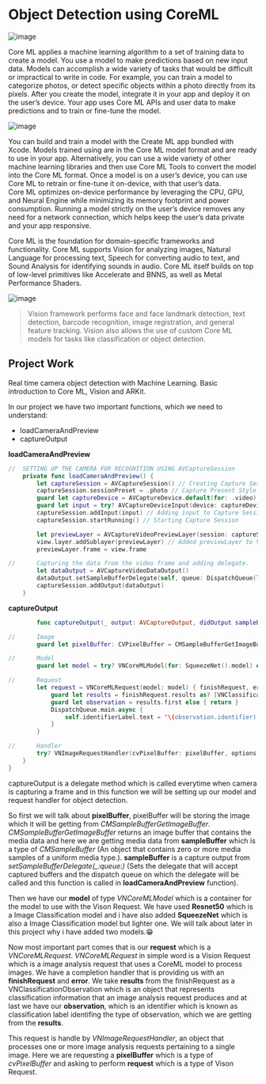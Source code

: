 # Object Detection using CoreML
![image](https://user-images.githubusercontent.com/63160825/215057345-34a5a6a5-b3ea-451d-bbbd-7ddc859dc9fc.png)

Core ML applies a machine learning algorithm to a set of training data to create a model. You use a model to make predictions based on new input data. Models can accomplish a wide variety of tasks that would be difficult or impractical to write in code. For example, you can train a model to categorize photos, or detect specific objects within a photo directly from its pixels.
                                                                          After you create the model, integrate it in your app and deploy it on the user’s device. Your app uses Core ML APIs and user data to make predictions and to train or fine-tune the model.

![image](https://user-images.githubusercontent.com/63160825/215057785-94f6d5fa-08b1-4c9f-a8c8-8c3eb1c97420.png)

You can build and train a model with the Create ML app bundled with Xcode. Models trained using are in the Core ML model format and are ready to use in your app. Alternatively, you can use a wide variety of other machine learning libraries and then use Core ML Tools to convert the model into the Core ML format. Once a model is on a user’s device, you can use Core ML to retrain or fine-tune it on-device, with that user’s data.  
                                                                                                                            Core ML optimizes on-device performance by leveraging the CPU, GPU, and Neural Engine while minimizing its memory footprint and power consumption. Running a model strictly on the user’s device removes any need for a network connection, which helps keep the user’s data private and your app responsive.

Core ML is the foundation for domain-specific frameworks and functionality. Core ML supports Vision for analyzing images, Natural Language for processing text, Speech for converting audio to text, and Sound Analysis for identifying sounds in audio. Core ML itself builds on top of low-level primitives like Accelerate and BNNS, as well as Metal Performance Shaders.

![image](https://user-images.githubusercontent.com/63160825/215057612-e69a36f6-137f-41f4-8a01-9e033f47787a.png)

> Vision framework performs face and face landmark detection, text detection, barcode recognition, image registration, and general feature tracking. Vision also allows the use of custom Core ML models for tasks like classification or object detection.

## Project Work
Real time camera object detection with Machine Learning. Basic introduction to Core ML, Vision and ARKit.

In our project we have two important functions, which we need to understand:
+ loadCameraAndPreview
+ captureOutput

**loadCameraAndPreview**

```swift
//  SETTING UP THE CAMERA FOR RECOGNITION USING AVCaptureSession
    private func loadCameraAndPreview() {
        let captureSession = AVCaptureSession() // Creating Capture Session
        captureSession.sessionPreset = .photo // Capture Present Style
        guard let captureDevice = AVCaptureDevice.default(for: .video) else { return } // Capture Device location is given to back camera
        guard let input = try? AVCaptureDeviceInput(device: captureDevice) else { return } // Setting up the Capture device input from the device
        captureSession.addInput(input) // Adding input to Capture Session
        captureSession.startRunning() // Starting Capture Session

        let previewLayer = AVCaptureVideoPreviewLayer(session: captureSession) // Addedd the Capture Session to preview layer
        view.layer.addSublayer(previewLayer) // Added previewLayer to View for displaying on the screen + Frame
        previewLayer.frame = view.frame

//      Capturing the data from the video frame and adding delegate.
        let dataOutput = AVCaptureVideoDataOutput()
        dataOutput.setSampleBufferDelegate(self, queue: DispatchQueue(label: "videoQueue"))
        captureSession.addOutput(dataOutput)
    }
```

**captureOutput**

```swift
        func captureOutput(_ output: AVCaptureOutput, didOutput sampleBuffer: CMSampleBuffer, from connection: AVCaptureConnection) {

//      Image
        guard let pixelBuffer: CVPixelBuffer = CMSampleBufferGetImageBuffer(sampleBuffer) else { return }

//      Model
        guard let model = try? VNCoreMLModel(for: SqueezeNet().model) else { return }

//      Request
        let request = VNCoreMLRequest(model: model) { finishRequest, error in
            guard let results = finishRequest.results as? [VNClassificationObservation] else { return }
            guard let observation = results.first else { return }
            DispatchQueue.main.async {
                self.identifierLabel.text = "\(observation.identifier) \(observation.confidence * 100)"
            }
        }

//      Handler
        try? VNImageRequestHandler(cvPixelBuffer: pixelBuffer, options: [:]).perform([request])
    }
}
```

captureOutput is a delegate method which is called everytime when camera is capturing a frame and in this function we will be setting up our model and request handler for object detection.

So first we will talk about **pixelBuffer**, pixelBuffer will be storing the image which it will be getting from *CMSampleBufferGetImageBuffer*. *CMSampleBufferGetImageBuffer* returns an image buffer that contains the media data and here we are getting media data from **sampleBuffer** which is a type of *CMSampleBuffer* (An object that contains zero or more media samples of a uniform media type.). **sampleBuffer** is a capture output from *setSampleBufferDelegate(_:queue:)* (Sets the delegate that will accept captured buffers and the dispatch queue on which the delegate will be called and this function is called in **loadCameraAndPreview** function).
                                                              
Then we have our **model** of type *VNCoreMLModel* which is a container for the model to use with the Vison Request. We have used **Resnet50** which is a Image Classification model and i have also added **SqueezeNet** which is also a Image Classification model but lighter one. We will talk about later in this project why i have added two models.😁
                                                              
Now most important part comes that is our **request** which is a *VNCoreMLRequest*. *VNCoreMLRequest* in simple word is a Vision Request which is a image analysis request that uses a CoreML model to process images. We have a completion handler that is providing us with an **finishRequest** and **error**. We take **results** from the finishRequest as a VNClassificationObservation which is an object that represents classification information that an image analysis request produces and at last we have our **observation**, which is an identifier which is known as classification label identifing the type of observation, which we are getting from the **results**.

This request is handle by *VNImageRequestHandler*, an object that processes one or more image analysis requests pertaining to a single image. Here we are requesting a **pixelBuffer** which is a type of *cvPixelBuffer* and asking to perform **request** which is a type of Vison Request.
